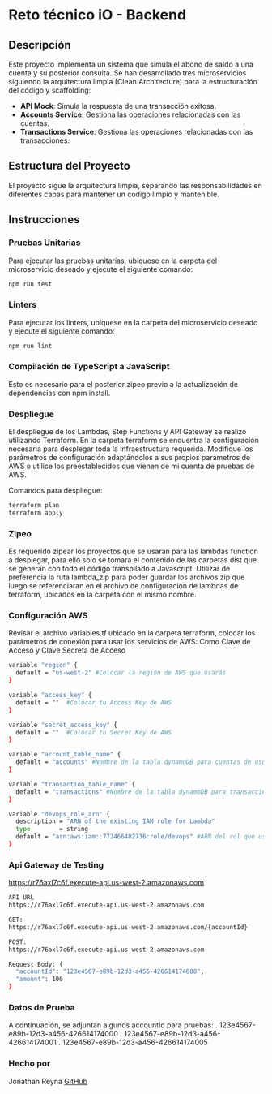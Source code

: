 # Reto técnico iO - Backend

## Descripción

Este proyecto implementa un sistema que simula el abono de saldo a una cuenta y su posterior consulta. Se han desarrollado tres microservicios siguiendo la arquitectura limpia (Clean Architecture) para la estructuración del código y scaffolding:

- **API Mock**: Simula la respuesta de una transacción exitosa.
- **Accounts Service**: Gestiona las operaciones relacionadas con las cuentas.
- **Transactions Service**: Gestiona las operaciones relacionadas con las transacciones.

## Estructura del Proyecto

El proyecto sigue la arquitectura limpia, separando las responsabilidades en diferentes capas para mantener un código limpio y mantenible.

## Instrucciones

### Pruebas Unitarias

Para ejecutar las pruebas unitarias, ubíquese en la carpeta del microservicio deseado y ejecute el siguiente comando:

```sh
npm run test
```
### Linters

Para ejecutar los linters, ubíquese en la carpeta del microservicio deseado y ejecute el siguiente comando:

```sh
npm run lint
```
### Compilación de TypeScript a JavaScript

Esto es necesario para el posterior zipeo previo a la actualización de dependencias con npm install.

### Despliegue

El despliegue de los Lambdas, Step Functions y API Gateway se realizó utilizando Terraform. En la carpeta terraform se encuentra la configuración necesaria para desplegar toda la infraestructura requerida. Modifique los parámetros de configuración adaptándolos a sus propios parámetros de AWS o utilice los preestablecidos que vienen de mi cuenta de pruebas de AWS.

Comandos para despliegue:

```sh
terraform plan
terraform apply
```

### Zipeo

Es requerido zipear los proyectos que se usaran para las lambdas function a desplegar, para ello solo se tomara el contenido de
las carpetas dist que se generan con todo el código transpilado a Javascript.
Utilizar de preferencia la ruta lambda_zip para poder guardar los archivos zip que luego se referenciaran en el archivo de
configuración de lambdas de terraform, ubicados en la carpeta con el mismo nombre. 

### Configuración AWS

Revisar el archivo variables.tf ubicado en la carpeta terraform, colocar los parámetros de conexión para usar los servicios de AWS: Como Clave de Acceso y Clave Secreta de Acceso

```sh
variable "region" {
  default = "us-west-2" #Colocar la región de AWS que usarás
}

variable "access_key" {
  default = ""  #Colocar tu Access Key de AWS
}

variable "secret_access_key" {
  default = ""  #Colocar tu Secret Key de AWS
}

variable "account_table_name" {
  default = "accounts" #Nombre de la tabla dynamoDB para cuentas de usuario
}

variable "transaction_table_name" {
  default = "transactions" #Nombre de la tabla dynamoDB para transacciones
}

variable "devops_role_arn" {
  description = "ARN of the existing IAM role for Lambda"
  type        = string
  default = "arn:aws:iam::772466482736:role/devops" #ARN del rol que usarás para utilizar los servicios AWS
}
```

### Api Gateway de Testing

https://r76axl7c6f.execute-api.us-west-2.amazonaws.com

```sh
API URL 
https://r76axl7c6f.execute-api.us-west-2.amazonaws.com

GET:
https://r76axl7c6f.execute-api.us-west-2.amazonaws.com/{accountId}

POST:
https://r76axl7c6f.execute-api.us-west-2.amazonaws.com

Request Body: {
  "accountId": "123e4567-e89b-12d3-a456-426614174000",
  "amount": 100
}
```

### Datos de Prueba

A continuación, se adjuntan algunos accountId para pruebas:
. 123e4567-e89b-12d3-a456-426614174000
. 123e4567-e89b-12d3-a456-426614174001
. 123e4567-e89b-12d3-a456-426614174005

### Hecho por
Jonathan Reyna
[GitHub](https://github.com/jhonlpjr)